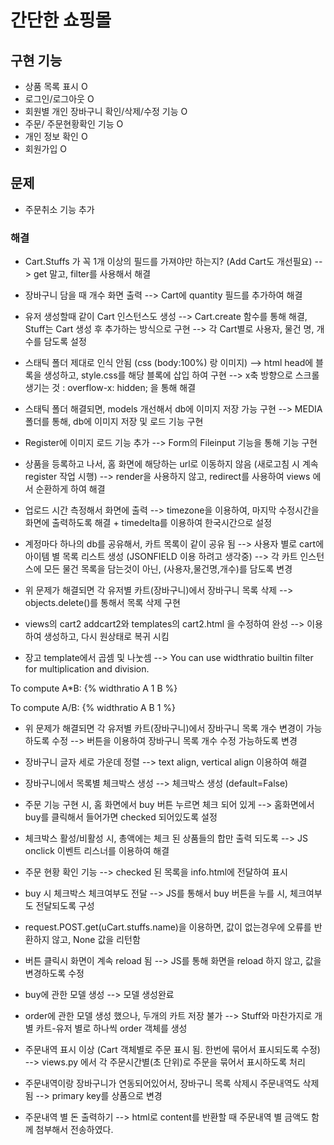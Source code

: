 # 간단한 쇼핑몰

## 구현 기능
- 상품 목록 표시 O
- 로그인/로그아웃 O  
- 회원별 개인 장바구니 확인/삭제/수정 기능 O
- 주문/ 주문현황확인 기능 O
- 개인 정보 확인 O
- 회원가입 O
 

## 문제
- 주문취소 기능 추가

### 해결
- Cart.Stuffs 가 꼭 1개 이상의 필드를 가져야만 하는지? (Add Cart도 개선필요)
--> get 말고, filter를 사용해서 해결

- 장바구니 담을 때 개수 화면 출력
--> Cart에 quantity 필드를 추가하여 해결

- 유저 생성할때 같이 Cart 인스턴스도 생성 
--> Cart.create 함수를 통해 해결, Stuff는 Cart 생성 후 추가하는 방식으로 구현 --> 각 Cart별로 사용자, 물건 명, 개수를 담도록 설정

- 스태틱 폴더 제대로 인식 안됨 (css (body:100%) 랑 이미지)
--> html head에 블록을 생성하고, style.css를 해당 블록에 삽입 하여 구현
--> x축 방향으로 스크롤 생기는 것 : overflow-x: hidden; 을 통해 해결

- 스태틱 폴더 해결되면, models 개선해서 db에 이미지 저장 가능 구현
--> MEDIA 폴더를 통해, db에 이미지 저장 및 로드 기능 구현

- Register에 이미지 로드 기능 추가
--> Form의 Fileinput 기능을 통해 기능 구현

- 상품을 등록하고 나서, 홈 화면에 해당하는 url로 이동하지 않음 (새로고침 시 계속 register 작업 시행)
--> render을 사용하지 않고, redirect를 사용하여 views 에서 순환하게 하여 해결

- 업로드 시간 측정해서 화면에 출력
--> timezone을 이용하여, 마지막 수정시간을 화면에 출력하도록 해결 + timedelta를 이용하여 한국시간으로 설정

- 계정마다 하나의 db를 공유해서, 카트 목록이 같이 공유 됨 --> 사용자 별로 cart에 아이템 별 목록 리스트 생성 (JSONFIELD 이용 하려고 생각중)
--> 각 카트 인스턴스에 모든 물건 목록을 담는것이 아닌, (사용자,물건명,개수)를 담도록 변경

- 위 문제가 해결되면 각 유저별 카트(장바구니)에서 장바구니 목록 삭제
--> objects.delete()를 통해서 목록 삭제 구현

- views의 cart2 addcart2와 templates의 cart2.html 을 수정하여 완성
--> 이용하여 생성하고, 다시 원상태로 복귀 시킴

- 장고 template에서 곱셈 및 나눗셈
--> You can use widthratio builtin filter for multiplication and division.

To compute A*B: {% widthratio A 1 B %}

To compute A/B: {% widthratio A B 1 %}

- 위 문제가 해결되면 각 유저별 카트(장바구니)에서 장바구니 목록 개수 변경이 가능하도록 수정
--> 버튼을 이용하여 장바구니 목록 개수 수정 가능하도록 변경

- 장바구니 글자 세로 가운데 정렬
--> text align, vertical align 이용하여 해결

- 장바구니에서 목록별 체크박스 생성 
--> 체크박스 생성 (default=False)

- 주문 기능 구현 시, 홈 화면에서 buy 버튼 누르면 체크 되어 있게
--> 홈화면에서 buy를 클릭해서 들어가면 checked 되어있도록 설정

- 체크박스 활성/비활성 시, 총액에는 체크 된 상품들의 합만 출력 되도록
--> JS onclick 이벤트 리스너를 이용하여 해결

- 주문 현황 확인 기능
--> checked 된 목록을 info.html에 전달하여 표시

- buy 시 체크박스 체크여부도 전달
--> JS를 통해서 buy 버튼을 누를 시, 체크여부도 전달되도록 구성

- request.POST.get(uCart.stuffs.name)을 이용하면, 값이 없는경우에 오류를 반환하지 않고, None 값을 리턴함

- 버튼 클릭시 화면이 계속 reload 됨
--> JS를 통해 화면을 reload 하지 않고, 값을 변경하도록 수정

- buy에 관한 모델 생성
--> 모델 생성완료

- order에 관한 모델 생성 했으나, 두개의 카트 저장 불가
--> Stuff와 마찬가지로 개별 카트-유저 별로 하나씩 order 객체를 생성

- 주문내역 표시 이상 (Cart 객체별로 주문 표시 됨. 한번에 묶어서 표시되도록 수정)
--> views.py 에서 각 주문시간별(초 단위)로 주문을 묶어서 표시하도록 처리

- 주문내역이랑 장바구니가 연동되어있어서, 장바구니 목록 삭제시 주문내역도 삭제됨
--> primary key를 상품으로 변경

- 주문내역 별 돈 출력하기
--> html로 content를 반환할 때 주문내역 별 금액도 함께 첨부해서 전송하였다.